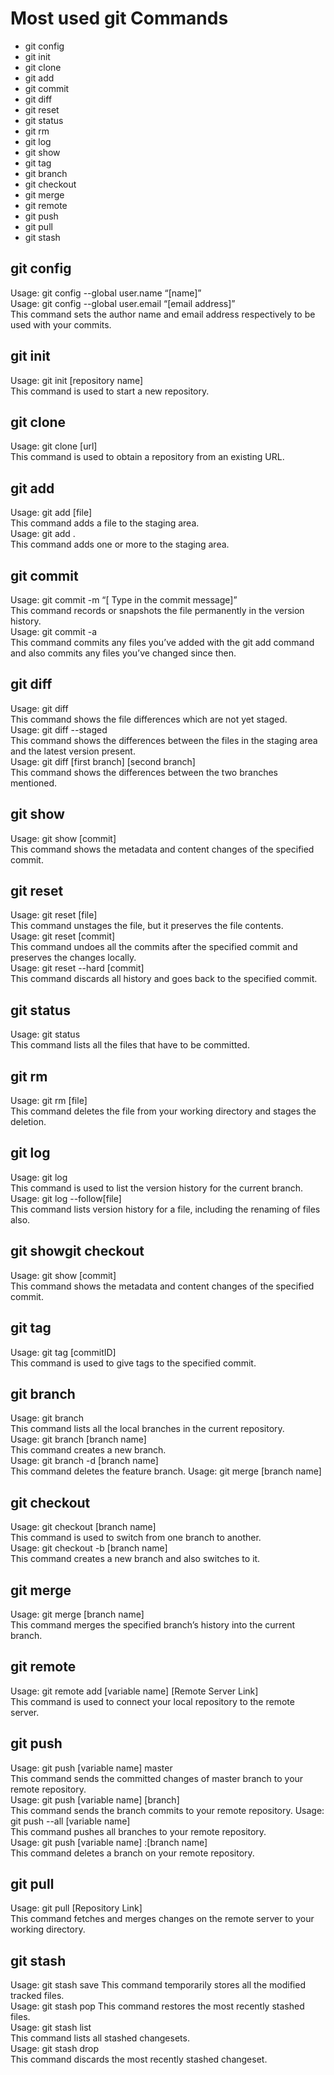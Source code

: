 # Most used git Commands
- git config
- git init
- git clone
- git add
- git commit
- git diff
- git reset
- git status
- git rm
- git log
- git show
- git tag
- git branch
- git checkout
- git merge
- git remote
- git push
- git pull
- git stash

## **git config**
Usage: git config --global user.name “[name]”  
Usage: git config --global user.email “[email address]”  
This command sets the author name and email address respectively to be used with your commits.

## **git init**
Usage: git init [repository name]  
This command is used to start a new repository.

## **git clone**
Usage: git clone [url]  
This command is used to obtain a repository from an existing URL.

## **git add**
Usage: git add [file]  
This command adds a file to the staging area.  
Usage: git add .    
This command adds one or more to the staging area.  

## **git commit**
Usage: git commit -m “[ Type in the commit message]”  
This command records or snapshots the file permanently in the version history.  
Usage: git commit -a  
This command commits any files you’ve added with the git add command and also commits any files you’ve changed since then.  

## **git diff**  
Usage: git diff   
This command shows the file differences which are not yet staged.  
Usage: git diff --staged  
This command shows the differences between the files in the staging area and the latest version present.  
Usage: git diff [first branch] [second branch]  
This command shows the differences between the two branches mentioned.  

## **git show**
Usage: git show [commit]  
This command shows the metadata and content changes of the specified commit.

## **git reset**  
Usage: git reset [file]  
This command unstages the file, but it preserves the file contents.  
Usage: git reset [commit]  
This command undoes all the commits after the specified commit and preserves the changes locally.  
Usage: git reset --hard [commit]  
This command discards all history and goes back to the specified commit.

## **git status**  
Usage: git status  
This command lists all the files that have to be committed.  

## **git rm**
Usage: git rm [file]  
This command deletes the file from your working directory and stages the deletion.  

## **git log**
Usage: git log  
This command is used to list the version history for the current branch.    
Usage: git log --follow[file]  
This command lists version history for a file, including the renaming of files also.  

## **git show**git checkout
Usage: git show [commit]  
This command shows the metadata and content changes of the specified commit.  

## **git tag**
Usage: git tag [commitID]   
This command is used to give tags to the specified commit. 

## **git branch**
Usage: git branch  
This command lists all the local branches in the current repository.  
Usage: git branch [branch name]   
This command creates a new branch.  
Usage: git branch -d [branch name]  
This command deletes the feature branch.  Usage: git merge [branch name]

## **git checkout**
Usage: git checkout [branch name]  
This command is used to switch from one branch to another.  
Usage: git checkout -b [branch name]  
This command creates a new branch and also switches to it.  

## **git merge**
Usage: git merge [branch name]  
This command merges the specified branch’s history into the current branch.  

## **git remote**
Usage: git remote add [variable name] [Remote Server Link]  
This command is used to connect your local repository to the remote server.  

## **git push**
Usage: git push [variable name] master  
This command sends the committed changes of master branch to your remote repository.  
Usage: git push [variable name] [branch]  
This command sends the branch commits to your remote repository. 
Usage: git push --all [variable name]  
This command pushes all branches to your remote repository.  
Usage: git push [variable name] :[branch name]   
This command deletes a branch on your remote repository.  

## **git pull**  
Usage: git pull [Repository Link]  
This command fetches and merges changes on the remote server to your working directory.

## **git stash**
Usage: git stash save
This command temporarily stores all the modified tracked files.  
Usage: git stash pop
This command restores the most recently stashed files.  
Usage: git stash list  
This command lists all stashed changesets.  
Usage: git stash drop  
This command discards the most recently stashed changeset.  







